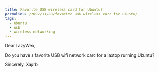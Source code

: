 ```yaml
---
title: Favorite USB wireless card for Ubuntu?
permalink: /2007/11/28/favorite-usb-wireless-card-for-ubuntu/
tags:
  - ubuntu
  - usb
  - wireless networking
---
```

Dear LazyWeb,

Do you have a favorite USB wifi network card for a laptop running Ubuntu?

Sincerely, Xaprb
